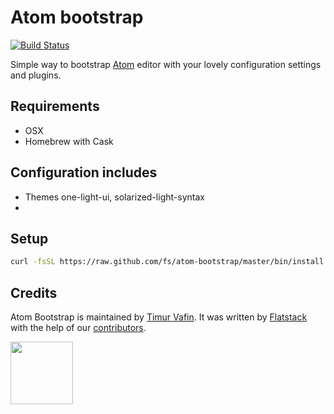 # Atom bootstrap

[![Build Status](https://travis-ci.org/fs/atom-bootstrap.svg?branch=master)](https://travis-ci.org/fs/atom-bootstrap)

Simple way to bootstrap [Atom](https://github.com/atom/atom) editor with your lovely configuration settings and
plugins.

## Requirements

* OSX
* Homebrew with Cask

## Configuration includes

* Themes one-light-ui, solarized-light-syntax
*

## Setup

```bash
curl -fsSL https://raw.github.com/fs/atom-bootstrap/master/bin/install | sh
```
## Credits

Atom Bootstrap is maintained by [Timur Vafin](http://github.com/timurvafin).
It was written by [Flatstack](http://www.flatstack.com) with the help of our
[contributors](http://github.com/fs/atom-bootstrap/contributors).

[<img src="http://www.flatstack.com/logo.svg" width="100"/>](http://www.flatstack.com)
